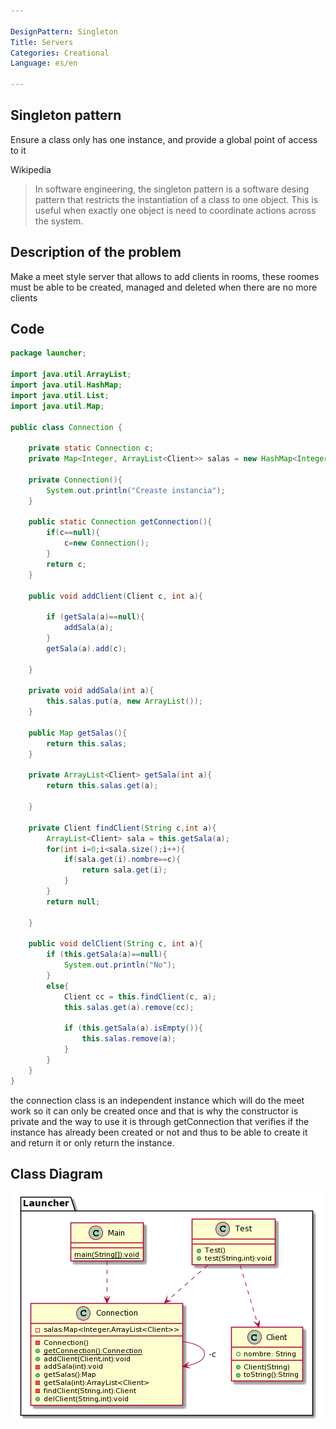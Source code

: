 ```yaml
---

DesignPattern: Singleton
Title: Servers
Categories: Creational
Language: es/en

---
```


## Singleton pattern

Ensure a class only has one instance, and provide a global point of access to it

Wikipedia
> In software engineering, the singleton pattern is a software desing pattern that restricts the instantiation of a class to one object. This is useful when exactly one object is need to coordinate actions across the system.

## Description of the problem

Make a meet style server that allows to add clients in rooms, these roomes must be able to be created, managed and deleted when there are no more clients

## Code

```java
package launcher;

import java.util.ArrayList;
import java.util.HashMap;
import java.util.List;
import java.util.Map;

public class Connection {
    
    private static Connection c;
    private Map<Integer, ArrayList<Client>> salas = new HashMap<Integer, ArrayList<Client>>();

    private Connection(){
        System.out.println("Creaste instancia");
    }
    
    public static Connection getConnection(){
        if(c==null){
            c=new Connection();
        }
        return c;
    }
    
    public void addClient(Client c, int a){
       
        if (getSala(a)==null){
            addSala(a);    
        }
        getSala(a).add(c);
        
    }
    
    private void addSala(int a){
        this.salas.put(a, new ArrayList());
    }
    
    public Map getSalas(){
        return this.salas;
    }
    
    private ArrayList<Client> getSala(int a){
        return this.salas.get(a);
          
    }
    
    private Client findClient(String c,int a){
        ArrayList<Client> sala = this.getSala(a);
        for(int i=0;i<sala.size();i++){
            if(sala.get(i).nombre==c){
                return sala.get(i);
            }
        }
        return null;
        
    }
    
    public void delClient(String c, int a){
        if (this.getSala(a)==null){
            System.out.println("No");
        }
        else{
            Client cc = this.findClient(c, a);
            this.salas.get(a).remove(cc);

            if (this.getSala(a).isEmpty()){
                this.salas.remove(a);
            }
        }  
    }
}
```

the connection class is an independent instance which will do the meet work so it can only be created once and that is why the constructor is private and the way to use it is through getConnection that verifies if the instance has already been created or not and thus to be able to create it and return it or only return the instance.

## Class Diagram
![](./etc/Singleton.umr.png "Class Diagram")
